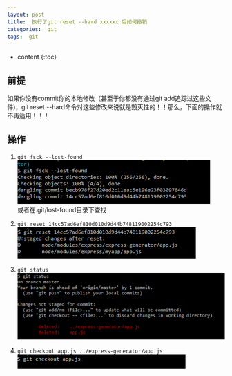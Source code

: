 ```yaml
---
layout: post
title:  执行了git reset --hard xxxxxx 后如何撤销
categories:  git
tags:  git
---
```


* content
{:toc}


## 前提  

如果你没有commit你的本地修改（甚至于你都没有通过git add追踪过这些文件)，git reset --hard命令对这些修改来说就是毁灭性的！！那么，下面的操作就不再适用！！！  

## 操作
1. `git fsck --lost-found`    
![](/assets/images/20180125001.png)  
或者在.git/lost-found目录下查找

2.  `git reset 14cc57ad6ef810d010d9d44b748119002254c793`  
![](/assets/images/20180125002.png)

3. `git status`  
![](/assets/images/20180125003.png)

4. `git checkout app.js ../express-generator/app.js`  
![](/assets/images/20180125004.png)
